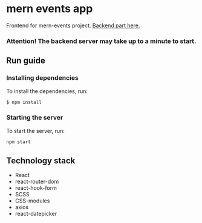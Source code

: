 # mern events app

Frontend for mern-events project. [Backend part here.](https://github.com/xurm0vi4/event-app-backend)
### Attention! The backend server may take up to a minute to start.

## Run guide

### Installing dependencies
To install the dependencies, run:
```sh
$ npm install
```

### Starting the server
To start the server, run:
```sh
npm start
```

## Technology stack
- React
- react-router-dom
- react-hook-form
- SCSS
- CSS-modules
- axios
- react-datepicker
